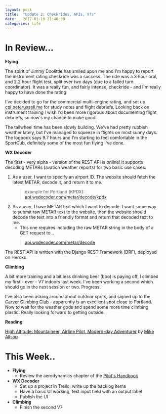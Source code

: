 ```yaml
---
layout: post
title:  "Update 2: Checkrides, APIs, V7s"
date:   2017-01-10 21:46:00
categories: life
---
```


# In Review...

**Flying**

The spirit of Jimmy Doolittle has smiled upon me and I'm happy to
report the instrument rating checkride was a success. The ride was
a 3 hour oral, and 2.2 hour flight test, split over two days
(due to a failed turn coordinator). It was a really fun, and fairly
intense, checkride - and I'm really happy to have done the rating.

I've decided to go for the commercial multi-engine rating, and set up
[cpl.peterussell.me][cpl] for study notes and flight debriefs. Looking
back on instrument training I wish I'd been more rigorous about
documenting flight debriefs, so now's my chance to make good.

The tailwheel time has been slowly building. We've had pretty rubbish
weather lately, but I've managed to squeeze in flights on most sunny
days. The logbook says 9.7 hours and I'm starting to feel comfortable
in the SportCub, definitely some of the most fun flying I've done.

**WX Decoder**

The first - very alpha - version of the REST API is online! It supports
decoding METARs (avation weather reports) for two basic use cases:

 1. As a user, I want to specify an airport ID. The website should fetch the
    latest METAR, decode it, and return it to me.
    > example for Portland (KPDX): [api.wxdecoder.com/metar/decode/kpdx][wxd-api-pdx]
 2. As a user, I have METAR text which I want to decode. I want some way
    to submit raw METAR text to the website, then the website should decode
    the text into a friendly format and return that decoded text to me.
    * This one requires including the raw METAR string in the body of a GET
      request to...
    > [api.wxdecoder.com/metar/decode][wxd-api-pdx]

The REST API is written with the Django REST Framework (DRF), deployed on
Heroku.

**Climbing**

A bit more training and a bit less drinking beer (boo) is paying off, I
climbed my first - ever - V7 indoors last week. I've been working a
second which should go in the next session or two. Progress.

I've also been asking around about outdoor spots, and signed up to the
[Carver Climbing Club][ccc] - apparently is an excellent spot close
to Portland. Now to wait for the weather gods and spend some more time
climbing plastic. Really looking forward to getting outside.

**Reading**

[High Altitude: Mountaineer, Airline Pilot, Modern-day Adventurer][ha] by
[Mike Allsop][stuff]

# This Week..

* **Flying**
  * Review the aerodynamics chapter of the [Pilot's Handbook][phak]
* **WX Decoder**
  * Set up a project in Trello, write up the backlog items
  * Have a basic UI working, text input field with an output label
  * Publish the UI
* **Climbing**
  * Finish the second V7


[cpl]: http://cpl.peterussell.me
[wxd-api-pdx]: http://api.wxdecoder.com/metar/decode/kpdx
[ccc]: http://www.carverclimbingclub.org
[phak]: https://www.faa.gov/regulations_policies/handbooks_manuals/aviation/phak/
[ha]: http://www.goodreads.com/book/show/18595506-high-altitude
[stuff]: http://www.stuff.co.nz/national/9267885/Living-the-high-life

